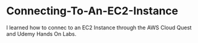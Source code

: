 # Connecting-To-An-EC2-Instance
I learned how to connec to an EC2 Instance through the AWS Cloud Quest and Udemy Hands On Labs.
